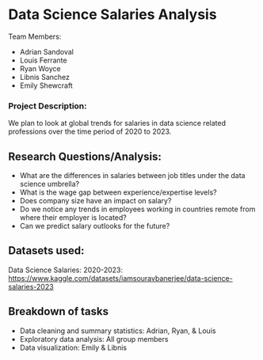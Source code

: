 # Data Science Salaries Analysis

Team Members:
* Adrian Sandoval
* Louis Ferrante
* Ryan Woyce
* Libnis Sanchez
* Emily Shewcraft

### Project Description:
We plan to look at global trends for salaries in data science related professions over the time period of 2020 to 2023.

## Research Questions/Analysis:
* What are the differences in salaries between job titles under the data science umbrella? 
* What is the wage gap between experience/expertise levels?
* Does company size have an impact on salary?
* Do we notice any trends in employees working in countries remote from where their employer is located?
* Can we predict salary outlooks for the future?

## Datasets used:
Data Science Salaries: 2020-2023: https://www.kaggle.com/datasets/iamsouravbanerjee/data-science-salaries-2023

## Breakdown of tasks
* Data cleaning and summary statistics: Adrian, Ryan, & Louis
* Exploratory data analysis: All group members
* Data visualization: Emily & Libnis
